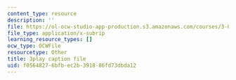 ```yaml
---
content_type: resource
description: ''
file: https://ol-ocw-studio-app-production.s3.amazonaws.com/courses/3-091-introduction-to-solid-state-chemistry-fall-2018/f05648276bfbec2b391886fd73dbda12_DtTchZtor3g.srt
file_type: application/x-subrip
learning_resource_types: []
ocw_type: OCWFile
resourcetype: Other
title: 3play caption file
uid: f0564827-6bfb-ec2b-3918-86fd73dbda12
---
```

